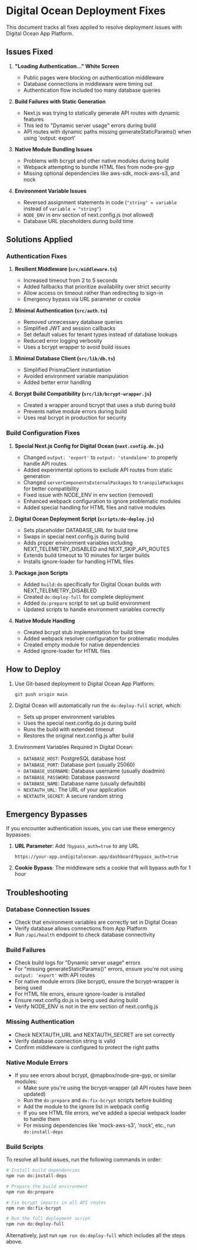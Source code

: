 # Digital Ocean Deployment Fixes

This document tracks all fixes applied to resolve deployment issues with Digital Ocean App Platform.

## Issues Fixed

1. **"Loading Authentication..." White Screen**
   - Public pages were blocking on authentication middleware
   - Database connections in middleware were timing out
   - Authentication flow included too many database queries

2. **Build Failures with Static Generation**
   - Next.js was trying to statically generate API routes with dynamic features
   - This led to "Dynamic server usage" errors during build
   - API routes with dynamic paths missing generateStaticParams() when using 'output: export'

3. **Native Module Bundling Issues**
   - Problems with bcrypt and other native modules during build
   - Webpack attempting to bundle HTML files from node-pre-gyp
   - Missing optional dependencies like aws-sdk, mock-aws-s3, and nock

4. **Environment Variable Issues**
   - Reversed assignment statements in code (`"string" = variable` instead of `variable = "string"`)
   - `NODE_ENV` in env section of next.config.js (not allowed)
   - Database URL placeholders during build time

## Solutions Applied

### Authentication Fixes

1. **Resilient Middleware (`src/middleware.ts`)**
   - Increased timeout from 2 to 5 seconds
   - Added fallbacks that prioritize availability over strict security
   - Allow access on timeout rather than redirecting to sign-in
   - Emergency bypass via URL parameter or cookie

2. **Minimal Authentication (`src/auth.ts`)**
   - Removed unnecessary database queries
   - Simplified JWT and session callbacks
   - Set default values for tenant types instead of database lookups
   - Reduced error logging verbosity
   - Uses a bcrypt wrapper to avoid build issues

3. **Minimal Database Client (`src/lib/db.ts`)**
   - Simplified PrismaClient instantiation
   - Avoided environment variable manipulation
   - Added better error handling

4. **Bcrypt Build Compatibility (`src/lib/bcrypt-wrapper.js`)**
   - Created a wrapper around bcrypt that uses a stub during build
   - Prevents native module errors during build
   - Uses real bcrypt in production for security

### Build Configuration Fixes

1. **Special Next.js Config for Digital Ocean (`next.config.do.js`)**
   - Changed `output: 'export'` to `output: 'standalone'` to properly handle API routes
   - Added experimental options to exclude API routes from static generation
   - Changed `serverComponentsExternalPackages` to `transpilePackages` for better compatibility
   - Fixed issue with NODE_ENV in env section (removed)
   - Enhanced webpack configuration to ignore problematic modules
   - Added special handling for HTML files and native modules

2. **Digital Ocean Deployment Script (`scripts/do-deploy.js`)**
   - Sets placeholder DATABASE_URL for build time
   - Swaps in special next.config.js during build
   - Adds proper environment variables including NEXT_TELEMETRY_DISABLED and NEXT_SKIP_API_ROUTES
   - Extends build timeout to 10 minutes for larger builds
   - Installs ignore-loader for handling HTML files

3. **Package.json Scripts**
   - Added `build:do` specifically for Digital Ocean builds with NEXT_TELEMETRY_DISABLED
   - Created `do:deploy-full` for complete deployment
   - Added `do:prepare` script to set up build environment
   - Updated scripts to handle environment variables correctly

4. **Native Module Handling**
   - Created bcrypt stub implementation for build time
   - Added webpack resolver configuration for problematic modules
   - Created empty module for native dependencies
   - Added ignore-loader for HTML files

## How to Deploy

1. Use Git-based deployment to Digital Ocean App Platform:
   ```
   git push origin main
   ```

2. Digital Ocean will automatically run the `do:deploy-full` script, which:
   - Sets up proper environment variables
   - Uses the special next.config.do.js during build
   - Runs the build with extended timeout
   - Restores the original next.config.js after build

3. Environment Variables Required in Digital Ocean:
   - `DATABASE_HOST`: PostgreSQL database host
   - `DATABASE_PORT`: Database port (usually 25060)
   - `DATABASE_USERNAME`: Database username (usually doadmin)
   - `DATABASE_PASSWORD`: Database password
   - `DATABASE_NAME`: Database name (usually defaultdb)
   - `NEXTAUTH_URL`: The URL of your application
   - `NEXTAUTH_SECRET`: A secure random string

## Emergency Bypasses

If you encounter authentication issues, you can use these emergency bypasses:

1. **URL Parameter**: Add `?bypass_auth=true` to any URL
   ```
   https://your-app.ondigitalocean.app/dashboard?bypass_auth=true
   ```

2. **Cookie Bypass**: The middleware sets a cookie that will bypass auth for 1 hour

## Troubleshooting

### Database Connection Issues
- Check that environment variables are correctly set in Digital Ocean
- Verify database allows connections from App Platform
- Run `/api/health` endpoint to check database connectivity

### Build Failures
- Check build logs for "Dynamic server usage" errors
- For "missing generateStaticParams()" errors, ensure you're not using `output: 'export'` with API routes
- For native module errors (like bcrypt), ensure the bcrypt-wrapper is being used
- For HTML file errors, ensure ignore-loader is installed
- Ensure next.config.do.js is being used during build
- Verify NODE_ENV is not in the env section of next.config.js

### Missing Authentication
- Check NEXTAUTH_URL and NEXTAUTH_SECRET are set correctly
- Verify database connection string is valid
- Confirm middleware is configured to protect the right paths

### Native Module Errors
- If you see errors about bcrypt, @mapbox/node-pre-gyp, or similar modules:
  - Make sure you're using the bcrypt-wrapper (all API routes have been updated)
  - Run the `do:prepare` and `do:fix-bcrypt` scripts before building
  - Add the module to the ignore list in webpack config
  - If you see HTML file errors, we've added a special webpack loader to handle them
  - For missing dependencies like 'mock-aws-s3', 'nock', etc., run `do:install-deps`
  
### Build Scripts
To resolve all build issues, run the following commands in order:

```bash
# Install build dependencies
npm run do:install-deps

# Prepare the build environment
npm run do:prepare

# Fix bcrypt imports in all API routes
npm run do:fix-bcrypt

# Run the full deployment script
npm run do:deploy-full
```

Alternatively, just run `npm run do:deploy-full` which includes all the steps above.